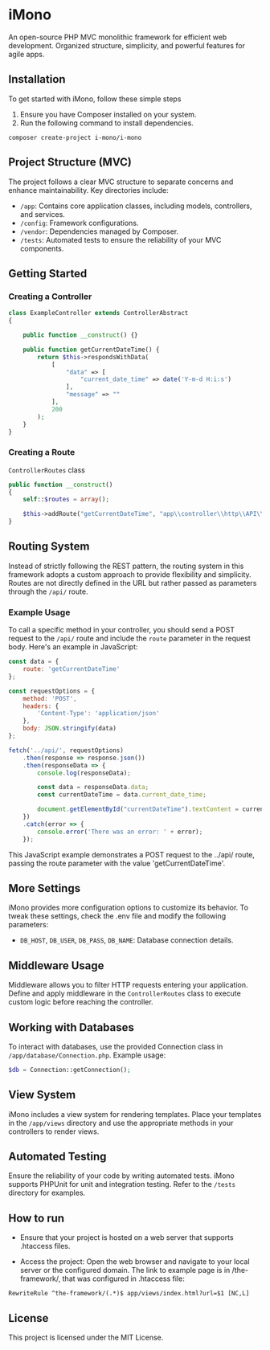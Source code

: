 # iMono
An open-source PHP MVC monolithic framework for efficient web development. Organized structure, simplicity, and powerful features for agile apps.

## Installation
To get started with iMono, follow these simple steps

1. Ensure you have Composer installed on your system.
2. Run the following command to install dependencies.

```
composer create-project i-mono/i-mono
```

## Project Structure (MVC)
The project follows a clear MVC structure to separate concerns and enhance maintainability. Key directories include:
- ```/app```: Contains core application classes, including models, controllers, and services.
- ```/config```: Framework configurations.
- ```/vendor```: Dependencies managed by Composer.
- ```/tests```: Automated tests to ensure the reliability of your MVC components.

## Getting Started

### Creating a Controller
```php
class ExampleController extends ControllerAbstract
{

    public function __construct() {}

    public function getCurrentDateTime() {
        return $this->respondsWithData(
            [
                "data" => [
                    "current_date_time" => date('Y-m-d H:i:s')
                ],
                "message" => ""
            ],
            200
        );
    }
}
```

### Creating a Route
```ControllerRoutes``` class
```php
public function __construct()
{
    self::$routes = array();

    $this->addRoute("getCurrentDateTime", "app\\controller\\http\\API\\ExampleController", "getCurrentDateTime", false, false, null);
}
```

## Routing System
Instead of strictly following the REST pattern, the routing system in this framework adopts a custom approach to provide flexibility and simplicity. Routes are not directly defined in the URL but rather passed as parameters through the `/api/` route.

### Example Usage
To call a specific method in your controller, you should send a POST request to the `/api/` route and include the `route` parameter in the request body. Here's an example in JavaScript:
```javascript
const data = {
    route: 'getCurrentDateTime'
};

const requestOptions = {
    method: 'POST',
    headers: {
        'Content-Type': 'application/json'
    },
    body: JSON.stringify(data)
};

fetch('../api/', requestOptions)
    .then(response => response.json())
    .then(responseData => {
        console.log(responseData);

        const data = responseData.data;
        const currentDateTime = data.current_date_time;

        document.getElementById("currentDateTime").textContent = currentDateTime;
    })
    .catch(error => {
        console.error('There was an error: ' + error);
    });
```

This JavaScript example demonstrates a POST request to the ../api/ route, passing the route parameter with the value 'getCurrentDateTime'.

## More Settings
iMono provides more configuration options to customize its behavior. To tweak these settings, check the .env file and modify the following parameters:
- ```DB_HOST```, ```DB_USER```, ```DB_PASS```, ```DB_NAME```: Database connection details.

## Middleware Usage
Middleware allows you to filter HTTP requests entering your application. Define and apply middleware in the ```ControllerRoutes``` class to execute custom logic before reaching the controller.

## Working with Databases
To interact with databases, use the provided Connection class in ```/app/database/Connection.php```. Example usage:
```php
$db = Connection::getConnection();
```

## View System
iMono includes a view system for rendering templates. Place your templates in the ```/app/views``` directory and use the appropriate methods in your controllers to render views.

## Automated Testing
Ensure the reliability of your code by writing automated tests. iMono supports PHPUnit for unit and integration testing. Refer to the ```/tests``` directory for examples.

## How to run
- Ensure that your project is hosted on a web server that supports .htaccess files.

- Access the project: Open the web browser and navigate to your local server or the configured domain. The link to example page is in /the-framework/, that was configured in .htaccess file:
```
RewriteRule ^the-framework/(.*)$ app/views/index.html?url=$1 [NC,L]
```

## License
This project is licensed under the MIT License.
